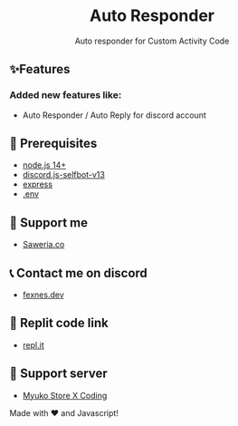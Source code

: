 <h1 align="center">Auto Responder</h1>
<p align="center">Auto responder for Custom Activity Code</p>

## ✨Features

### Added new features like:

- Auto Responder / Auto Reply for discord account

## 🚧 Prerequisites

- [node.js 14+](https://nodejs.org/en/download/)
- [discord.js-selfbot-v13](https://www.npmjs.com/package/discord.js-selfbot-v13)
- [express](https://www.npmjs.com/package/express)
- [.env](https://www.npmjs.com/package/dotenv)

## 💸 Support me
- [Saweria.co](https://saweria.co/ItsFexnes)
  
## 📞 Contact me on discord
- [fexnes.dev](https://discord.com/users/941844949824069692)
## 🎩 Replit code link

- [repl.it](https://replit.com/@oBloody/Custom-Activity?v=1)

## 📝 Support server

- [Myuko Store X Coding](https://discord.gg/e4Mwab6ncy)

Made with :heart: and Javascript!
